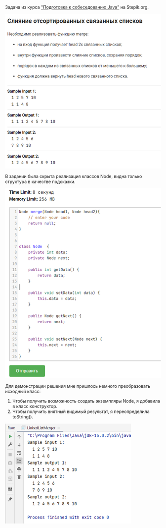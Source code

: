 Задача из курса ["Подготовка к собеседованию Java"](https://stepik.org/course/56704) на Stepik.org.

![img.png](pictures/img.png)

В задании была скрыта реализация классов Node, видна только структура в качестве подсказки.

![img_1.png](pictures/img_1.png)

Для демонстрации решения мне пришлось немного преобразовать исходный класс:
1. Чтобы получить возможность создать экземпляры Node, я добавила в класс конструктор. 
2. Чтобы получить внятный видимый результат, я переопределила toString().

![img_2.png](pictures/img_2.png)